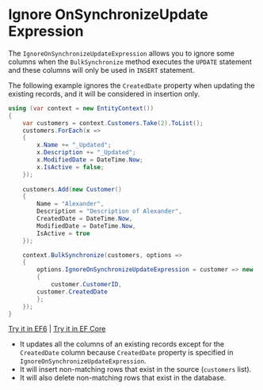 # Ignore OnSynchronizeUpdate Expression

The `IgnoreOnSynchronizeUpdateExpression` allows you to ignore some columns when the `BulkSynchronize` method executes the `UPDATE` statement and these columns will only be used in `INSERT` statement.

The following example ignores the `CreatedDate` property when updating the existing records, and it will be considered in insertion only.

```csharp
using (var context = new EntityContext())
{
    var customers = context.Customers.Take(2).ToList();
    customers.ForEach(x => 
    { 
        x.Name += "_Updated"; 
        x.Description += "_Updated"; 
        x.ModifiedDate = DateTime.Now; 
        x.IsActive = false; 
    });
	
    customers.Add(new Customer() 
    { 
        Name = "Alexander", 
        Description = "Description of Alexander", 
        CreatedDate = DateTime.Now, 
        ModifiedDate = DateTime.Now, 
        IsActive = true 
    });

    context.BulkSynchronize(customers, options => 
    {
        options.IgnoreOnSynchronizeUpdateExpression = customer => new 
        {
            customer.CustomerID,  
	    customer.CreatedDate
        };
    });
}
```

[Try it in EF6](https://dotnetfiddle.net/ebEAZa) | [Try it in EF Core](https://dotnetfiddle.net/kXoLcy)

 - It updates all the columns of an existing records except for the `CreatedDate` column because `CreatedDate` property is specified in `IgnoreOnSynchronizeUpdateExpression`. 
 - It will insert non-matching rows that exist in the source (`customers` list).
 - It will also delete non-matching rows that exist in the database.
